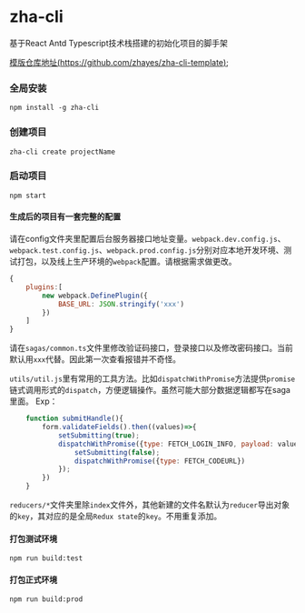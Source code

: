 # zha-cli

基于React Antd Typescript技术栈搭建的初始化项目的脚手架

[模版仓库地址(https://github.com/zhayes/zha-cli-template)](https://github.com/zhayes/zha-cli-template);

### 全局安装
```
npm install -g zha-cli
```

### 创建项目
```
zha-cli create projectName
```

### 启动项目
```
npm start
```

#### 生成后的项目有一套完整的配置

请在config文件夹里配置后台服务器接口地址变量。`webpack.dev.config.js`、`webpack.test.config.js`、`webpack.prod.config.js`分别对应本地开发环境、测试打包，以及线上生产环境的`webpack`配置。请根据需求做更改。

```javascript
{
    plugins:[
        new webpack.DefinePlugin({
            BASE_URL: JSON.stringify('xxx')
        })
    ]
}
```

请在`sagas/common.ts`文件里修改验证码接口，登录接口以及修改密码接口。当前默认用`xxx`代替。因此第一次查看报错并不奇怪。


`utils/util.js`里有常用的工具方法。比如`dispatchWithPromise`方法提供`promise`链式调用形式的`dispatch`，方便逻辑操作。虽然可能大部分数据逻辑都写在saga里面。
Exp：
```javascript
    function submitHandle(){
        form.validateFields().then((values)=>{
            setSubmitting(true);
            dispatchWithPromise({type: FETCH_LOGIN_INFO, payload: values}).catch(()=>{
                setSubmitting(false);
                dispatchWithPromise({type: FETCH_CODEURL})
            });
        })
    }
```

`reducers/*`文件夹里除`index`文件外，其他新建的文件名默认为`reducer`导出对象的`key`，其对应的是全局`Redux state`的`key`。不用重复添加。


#### 打包测试环境
```
npm run build:test
```

#### 打包正式环境
```
npm run build:prod
```